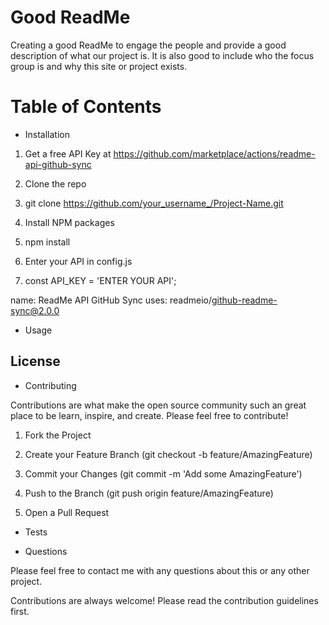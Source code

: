 # Good ReadMe 

Creating a good ReadMe to engage the people and provide a good description of what our project is. It is also good to include who the focus group is and why this site or project exists. <!--(-Description)-->


# Table of Contents

* Installation

1. Get a free API Key at https://github.com/marketplace/actions/readme-api-github-sync

2. Clone the repo

3. git clone https://github.com/your_username_/Project-Name.git

4. Install NPM packages

5. npm install

6. Enter your API in config.js

7. const API_KEY = 'ENTER YOUR API';

name: ReadMe API GitHub Sync
uses: readmeio/github-readme-sync@2.0.0  <!-- GitHub API -->

* Usage

## License <!--link license here-->



* Contributing

Contributions are what make the open source community such an great place to be learn, inspire, and create. Please feel free to contribute!

1. Fork the Project

2. Create your Feature Branch (git checkout -b feature/AmazingFeature)

3. Commit your Changes (git commit -m 'Add some AmazingFeature')

4. Push to the Branch (git push origin feature/AmazingFeature)

5. Open a Pull Request

* Tests

* Questions

Please feel free to contact me with any questions about this or any other project.

Contributions are always welcome! Please read the contribution guidelines first.